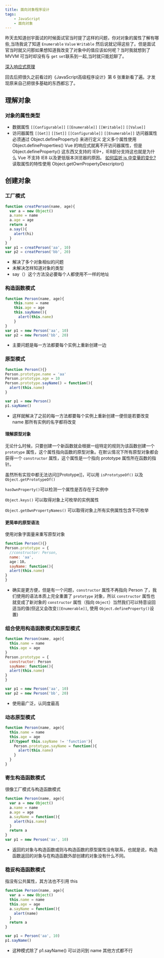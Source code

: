 ```yaml
---
title: 面向对象程序设计
tags:
	- JavaScript
	- 面向对象
---
```


昨天去知道创宇面试的时候面试官当时提了这样的问题，你对对象的属性了解有哪些,当场我说了知道 `Enumerable` `Value` `Writable` 然后说就记得这些了。但是面试官当时就又问那如果想知道我改变了对象中的值应该如何呢？当时我就想到了 MVVM 可当时却没有与 `get` `set`联系到一起,当时就只能尬聊了。

[深入响应式原理](https://cn.vuejs.org/v2/guide/reactivity.html)

回去后把很久之前看过的《JavaScript高级程序设计》第 6 张重新看了遍。才发现原来自己把很多基础的东西都忘了。

<!--more-->

## 理解对象
### 对象的属性类型
- 数据属性
   `[[Configurable]]` `[[Enumerable]]` `[[Writable]]` `[[Value]]`
- 访问器属性
   `[[Get]]` `[[Set]]` `[[Configurable]]` `[[Enumerable]]`
   访问器属性必须通过 Object.defineProperty() 来进行定义
   定义多个属性使用 Object.defineProperties()
   Vue 的响应式就离不开访问器属性，但是 Object.defineProperty() 这东西又支持的 IE9+，IE8部分支持这也就是为什么 Vue 不支持 IE8 以及更低版本浏览器的原因。
   [如何监听 js 中变量的变化?](https://www.zhihu.com/question/44724640)
   读取属性的特性使用 Object.getOwnPropertyDescriptor()

## 创建对象

### 工厂模式

```javascript
function creatPerson(name, age){
  var a = new Object()
  a.name = name
  a.age = age
  return a
  a.say(){
    alert(hi)
  }
}
var p1 = creatPerson('aa', 10)
var p2 = creatPerson('bb', 20)
```

- 解决了多个对象相似的问题
- 未解决怎样知道对象的类型
- say（）这个方法没必要每个人都使用不一样的地址

### 构造函数模式

```javascript
function Person(name, age){
	this.name = name
	this.age = age
	this.sayName(){
      alert(this.name)
	}
}
var p1 = new Person('aa', 10)
var p2 = new Person('bb', 20)
```
- 主要问题是每一方法都要每个实例上重新创建一边

### 原型模式

```JavaScript
function Person(){}
Person.prototype.name = 'aa'
Person.prototype.age = 10
Person.prototype.sayName() = function(){
  alert(this.name)
}

var p1 = new Person()
p1.sayName()
```

- 这样就解决了之前的每一方法都要每个实例上重新创建一便但是若要改变 name 那所有实例的名字都将改变

#### 理解原型对象

无论什么时候，只要创建一个新函数就会根据一组特定的规则为该函数创建一个 `prototype` 属性，这个属性指向函数的原型对象。在默认情况下所有原型对象都会获得一个 `constructor` 属性，这个属性是一个指向 prototype 属性所在函数的指针。

虽然所有实现中都无法访问[[Prototype]]，可以用 `isPrototypeOf()` 以及 `Object.getPrototypeOf()`

`hasOwnProperty()`可以检测一个属性是否存在于实例中

`Object.keys()` 可以取得对象上可枚举的实例属性

`Object.getOwnPropertyNames()` 可以取得对象上所有实例属性包含不可枚举

#### 更简单的原型语法

使用对象字面量来重写原型对象

```JavaScript
function Person(){}
Person.prototype = {
  //constructor: Person,
  name: 'aa',
  age：10，
  sayName: function(){
  alert(this.name)
}
}
```

- 确实是更方便，但是有一个问题，`constructor` 属性不再指向 Person 了，我们使用的语法本质上完全重置了 `prototype` 对象，所以 `constructor` 属性也就变成了新对象的 `constructor` 属性（指向 `Object`）当然我们可以特意设回适当的值(但这又会改变`[[Enumerable]]`, 使用 `Object.defineProperty()`设置)

### 组合使用构造函数模式和原型模式

```JavaScript
function Person(name, age){
  this.name = name
  this.age = age
}
Person.prototype = {
  constructor: Person
  sayName: function(){
  alert(this.name)
}
}

var p1 = new Person('aa', 10)
var p2 = new Person('bb', 20)

```

- 使用最广泛，认同度最高

### 动态原型模式

```JavaScript
function Person(name, age){
  this.name = name
  this.age = age
  if(typeof this.sayName != 'function'){
    Person.prototype.sayName = function(){
      alert(this.name)
    } 
  }
}
```

### 寄生构造函数模式

很像工厂模式与构造函数模式

```JavaScript
function Person(name, age){
  var a = new Object()
  a.name = name 
  a.age = age
  a.sayName = function(){
    alert(his.name)
  }
  return a
}
var p1 = new Person('aa', 10)
```

- 返回的对象与构造函数或则与构造函数的原型属性没有联系，也就是说，构造函数返回的对象与在构造函数外部创建的对象没有什么不同。

### 稳妥构造函数模式

指没有公共属性，其方法也不引用 this 

```javascript
function Person(name, age){
  var a = new Object()
  this.name = name
  this.age = age
  a.sayName = function(){
    alert(name)
  }
  return a
}

var p1 = Person('aa', 10)
p1.sayName()
```

- 这种模式除了 p1.sayName() 可以访问到 name 其他方式都不行